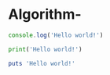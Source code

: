 # Algorithm-
```javascript []
console.log('Hello world!')
```
```python []
print('Hello world!')
```
```ruby []
puts 'Hello world!'
```
